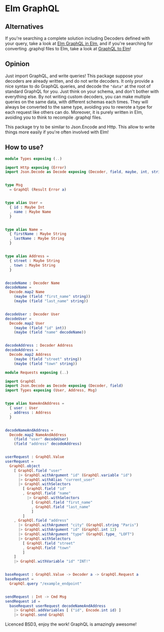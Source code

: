 # Elm GraphQL

## Alternatives
If you're searching a complete solution including Decoders defined with your query, take a look at [Elm GraphQL in Elm](https://github.com/jamesmacaulay/elm-graphql), and if you're searching for converting .graphql files to Elm, take a look at [GraphQL to Elm](https://github.com/jahewson/elm-graphql)!

## Opinion
Just import GraphQL, and write queries! This package suppose your decoders are already written, and do not write decoders. It only provide a nice syntax to do GraphQL queries, and decode the `"data"` at the root of standard GraphQL for you. Just think on your schema, and don't bother with everything else. By not writing custom decoders, you can make multiple queries on the same data, with different schemas each times. They will always be converted to the same type, avoiding you to rewrote a type for each request like others can do. Moreover, it is purely written in Elm, avoiding you to think to recompile .graphql files.

This package try to be similar to Json.Encode and Http. This allow to write things more easily if you're often involved with Elm!
## How to use?
```elm
module Types exposing (..)

import Http exposing (Error)
import Json.Decode as Decode exposing (Decoder, field, maybe, int, string)


type Msg
  = GraphQl (Result Error a)


type alias User =
  { id : Maybe Int
  , name : Maybe Name
  }


type alias Name =
  { firstName : Maybe String
  , lastName : Maybe String
  }


type alias Address =
  { street : Maybe String
  , town : Maybe String
  }


decodeName : Decoder Name
decodeName =
  Decode.map2 Name
    (maybe (field "first_name" string))
    (maybe (field "last_name" string))


decodeUser : Decoder User
decodeUser =
  Decode.map2 User
    (maybe (field "id" int))
    (maybe (field "name" decodeName))


decodeAddress : Decoder Address
decodeAddress =
  Decode.map2 Address
    (maybe (field "street" string))
    (maybe (field "town" string))
```
```elm
module Requests exposing (..)

import GraphQl
import Json.Decode as Decode exposing (Decoder, field)
import Types exposing (User, Address, Msg)


type alias NameAndAddress =
  { user : User
  , address : Address
  }


decodeNameAndAddress =
  Decode.map2 NameAndAddress
    (field "user" decodeUser)
    (field "address" decodeAddress)


userRequest : GraphQl.Value
userRequest =
  GraphQl.object
    [ GraphQl.field "user"
      |> GraphQl.withArgument "id" (GraphQl.variable "id")
      |> GraphQl.withAlias "current_user"
      |> GraphQl.withSelectors
        [ GraphQl.field "id"
        , GraphQl.field "name"
          |> GraphQl.withSelectors
            [ GraphQl.field "first_name"
            , GraphQl.field "last_name"
            ]
        ]
    , GraphQl.field "address"
      |> GraphQl.withArgument "city" (GraphQl.string "Paris")
      |> GraphQl.withArgument "id" (GraphQl.int 12)
      |> GraphQl.withArgument "type" (GraphQl.type_ "LOFT")
      |> GraphQl.withSelectors
        [ GraphQl.field "street"
        , GraphQl.field "town"
        ]
    ]
    |> GraphQl.withVariable "id" "INT!"


baseRequest : GraphQl.Value -> Decoder a -> GraphQl.Request a
baseRequest =
  GraphQl.query "/example_endpoint"


sendRequest : Int -> Cmd Msg
sendRequest id =
  baseRequest userRequest decodeNameAndAddress
    |> GraphQl.addVariables [ ("id", Encode.int id) ]
    |> GraphQl.send GraphQl
```

Licenced BSD3, enjoy the work! GraphQL is amazingly awesome!
